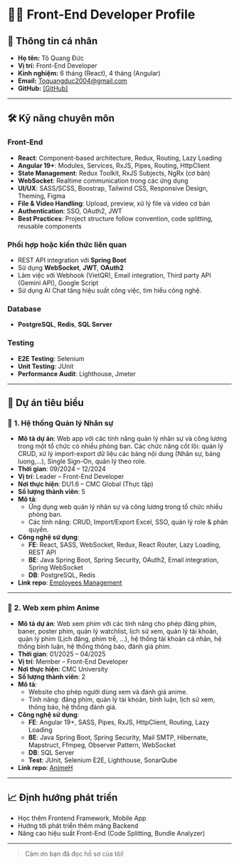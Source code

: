 # 🧑‍💻 Front-End Developer Profile

## 👤 Thông tin cá nhân

- **Họ tên:** Tô Quang Đức
- **Vị trí:** Front-End Developer
- **Kinh nghiệm:** 6 tháng (React), 4 tháng (Angular)
- **Email:** Toquangduc2004@gmail.com
- **GitHub:** [[GitHub]](https://github.com/Fxdonad)

---

## 🛠️ Kỹ năng chuyên môn

### Front-End
- **React**: Component-based architecture, Redux, Routing, Lazy Loading
- **Angular 19+**: Modules, Services, RxJS, Pipes, Routing, HttpClient
- **State Management**: Redux Toolkit, RxJS Subjects, NgRx (cơ bản)
- **WebSocket**: Realtime communication trong các ứng dụng
- **UI/UX**: SASS/SCSS, Boostrap, Tailwind CSS, Responsive Design, Theming, Figma
- **File & Video Handling**: Upload, preview, xử lý file và video cơ bản
- **Authentication**: SSO, OAuth2, JWT
- **Best Practices**: Project structure follow convention, code splitting, reusable components

### Phối hợp hoặc kiến thức liên quan
- REST API integration với **Spring Boot**
- Sử dụng **WebSocket**, **JWT**, **OAuth2**
- Làm việc với Webhook (VietQR), Email integration, Third party API (Gemini API), Google Script
- Sử dụng AI Chat tăng hiệu suất công việc, tìm hiểu công nghệ.

### Database
- **PostgreSQL**, **Redis**, **SQL Server**

### Testing
- **E2E Testing**: Selenium
- **Unit Testing**: JUnit
- **Performance Audit**: Lighthouse, Jmeter

---

## 📁 Dự án tiêu biểu

### 🚀 **1. Hệ thống Quản lý Nhân sự**
- **Mô tả dự án**: Web app với các tính năng quản lý nhân sự và công lương trong một tổ chức có nhiều phòng ban. Các chức năng cốt lõi: quản lý CRUD, xử lý import-export dữ liệu các bảng nội dung (Nhân sự, bảng luong,...), Single Sign-On, quản lý theo role.
- **Thời gian**: 09/2024 – 12/2024
- **Vị trí**: Leader – Front-End Developer
- **Nơi thực hiện**: DU1.6 – CMC Global (Thực tập)
- **Số lượng thành viên**: 5
- **Mô tả**:
  - Ứng dụng web quản lý nhân sự và công lương trong tổ chức nhiều phòng ban.
  - Các tính năng: CRUD, Import/Export Excel, SSO, quản lý role & phân quyền.
- **Công nghệ sử dụng**:
  - **FE**: React, SASS, WebSocket, Redux, React Router, Lazy Loading, REST API
  - **BE**: Java Spring Boot, Spring Security, OAuth2, Email integration, Spring WebSocket
  - **DB**: PostgreSQL, Redis
- **Link repo**: [Employees Management](https://github.com/Fxdonad/project_thuctap_cmc_global)

---

### 🎥 **2. Web xem phim Anime**
- **Mô tả dự án**: Web xem phim với các tính năng cho phép đăng phim, baner, poster phim, quản lý watchlist, lịch sử xem, quản lý tài khoản, quản lý phim (Lịch đăng, phim trễ, ...), hệ thống tài khoản cá nhân, hệ thống bình luận, hệ thống thông báo, đánh giá phim.
- **Thời gian**: 01/2025 – 04/2025
- **Vị trí**: Member – Front-End Developer
- **Nơi thực hiện**: CMC University
- **Số lượng thành viên**: 2
- **Mô tả**:
  - Website cho phép người dùng xem và đánh giá anime.
  - Tính năng: đăng phim, quản lý tài khoản, bình luận, lịch sử xem, thông báo, hệ thống đánh giá.
- **Công nghệ sử dụng**:
  - **FE**: Angular 19+, SASS, Pipes, RxJS, HttpClient, Routing, Lazy Loading
  - **BE**: Java Spring Boot, Spring Security, Mail SMTP, Hibernate, Mapstruct, Ffmpeg, Observer Pattern, WebSocket
  - **DB**: SQL Server
  - **Test**: JUnit, Selenium E2E, Lighthouse, SonarQube
- **Link repo**: [AnimeH](https://github.com/orgs/AnimeHWeb/repositories)

---

## 📈 Định hướng phát triển
- Học thêm Frontend Framework, Mobile App
- Hướng tới phát triển thêm mảng Backend
- Nâng cao hiệu suất Front-End (Code Splitting, Bundle Analyzer)

---

> Cảm ơn bạn đã đọc hồ sơ của tôi!
